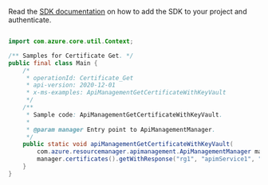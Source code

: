 Read the [SDK documentation](https://github.com/Azure/azure-sdk-for-java/blob/azure-resourcemanager-apimanagement_1.0.0-beta.2/sdk/apimanagement/azure-resourcemanager-apimanagement/README.md) on how to add the SDK to your project and authenticate.

```java

import com.azure.core.util.Context;

/** Samples for Certificate Get. */
public final class Main {
    /*
     * operationId: Certificate_Get
     * api-version: 2020-12-01
     * x-ms-examples: ApiManagementGetCertificateWithKeyVault
     */
    /**
     * Sample code: ApiManagementGetCertificateWithKeyVault.
     *
     * @param manager Entry point to ApiManagementManager.
     */
    public static void apiManagementGetCertificateWithKeyVault(
        com.azure.resourcemanager.apimanagement.ApiManagementManager manager) {
        manager.certificates().getWithResponse("rg1", "apimService1", "templateCertkv", Context.NONE);
    }
}
```
